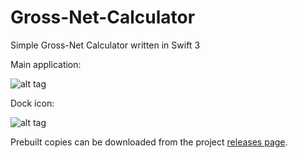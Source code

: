 # Gross-Net-Calculator
Simple Gross-Net Calculator written in Swift 3

Main application:

![alt tag](http://i.imgur.com/vlTsYud.jpg)

Dock icon:

![alt tag](http://i.imgur.com/WG4qxst.jpg)

Prebuilt copies can be downloaded from the project [releases page](https://github.com/balazs630/Gross-Net-Calculator/releases).

